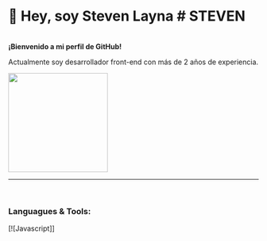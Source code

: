 
<div>
  <h1>👋 Hey, soy Steven Layna</1>
    # STEVEN
</div>
<br>
<div>
  <strong>¡Bienvenido a mi perfil de GitHub!</strong> 
  <p>Actualmente soy desarrollador front-end con más de 2 años de experiencia.</p>
<img width="200px" src="https://media4.giphy.com/media/v1.Y2lkPTc5MGI3NjExdnJrNzJ2dG8wMmM5c2gyaG1xZW16amt4enp3ajEwNnp3azlieG04bCZlcD12MV9pbnRlcm5hbF9naWZfYnlfaWQmY3Q9Zw/bGgsc5mWoryfgKBx1u/giphy.gif">
</div>
<hr>
<br>
<div align="left">
  <h3>Languagues & Tools: </h3>  
  [![Javascript]]
</div>
</div>


